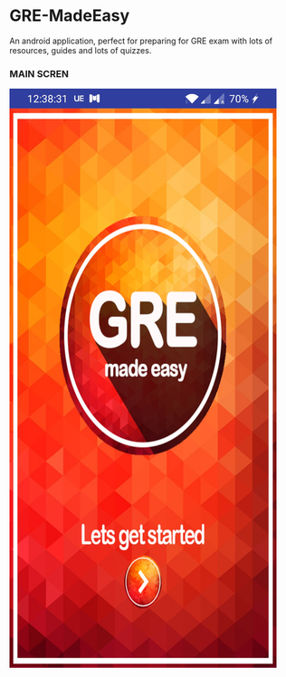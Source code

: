 # GRE-MadeEasy
An android application, perfect for preparing for GRE exam with lots of resources, guides and lots of quizzes. 
### MAIN SCREN
![](Images/screen1.jpg)